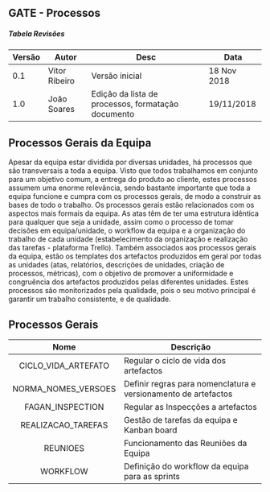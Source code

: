 ## GATE - Processos

##### Tabela Revisões
|Versão|Autor|Desc|Data
|---|---|---|---
|0.1|Vitor Ribeiro|Versão inicial|18 Nov 2018
|1.0|João Soares|Edição da lista de processos, formatação documento|19/11/2018


## Processos Gerais da Equipa

Apesar da equipa estar dividida por diversas unidades, há processos que são transversais a toda a equipa. Visto que todos trabalhamos em conjunto para um objetivo comum, a entrega do produto ao cliente, estes processos assumem uma enorme relevância, sendo bastante importante que toda a equipa funcione e cumpra com os processos gerais, de modo a construir as bases de todo o trabalho.
Os processos gerais estão relacionados com os aspectos mais formais da equipa. As atas têm de ter uma estrutura idêntica para qualquer que seja a unidade, assim como o processo de tomar decisões em equipa/unidade, o workflow da equipa e a organização do trabalho de cada unidade (estabelecimento da organização e realização das tarefas - plataforma Trello). Também associados aos processos gerais da equipa, estão os templates dos artefactos produzidos em geral por todas as unidades (atas, relatórios, descrições de unidades, criação de processos, métricas), com o objetivo de promover a uniformidade e congruência dos artefactos produzidos pelas diferentes unidades.
Estes processos são monitorizados pela qualidade, pois o seu motivo principal é garantir um trabalho consistente, e de qualidade.

## Processos Gerais

Nome | Descrição
:---: | ---
CICLO_VIDA_ARTEFATO | Regular o ciclo de vida dos artefactos
NORMA_NOMES_VERSOES | Definir regras para nomenclatura e versionamento de artefactos
FAGAN_INSPECTION | Regular as Inspecções a artefactos
REALIZACAO_TAREFAS | Gestão de tarefas da equipa e Kanban board
REUNIOES | Funcionamento das Reuniões da Equipa
WORKFLOW | Definição do workflow da equipa para as sprints
